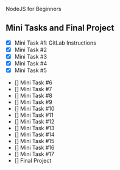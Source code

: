 NodeJS for Beginners

## Mini Tasks and Final Project

- [x] Mini Task #1: GitLab Instructions
- [x] Mini Task #2
- [x] Mini Task #3
- [x] Mini Task #4
- [X] Mini Task #5
- [] Mini Task #6
- [] Mini Task #7
- [] Mini Task #8
- [] Mini Task #9
- [] Mini Task #10
- [] Mini Task #11
- [] Mini Task #12
- [] Mini Task #13
- [] Mini Task #14
- [] Mini Task #15
- [] Mini Task #16
- [] Mini Task #17
- [] Final Project
